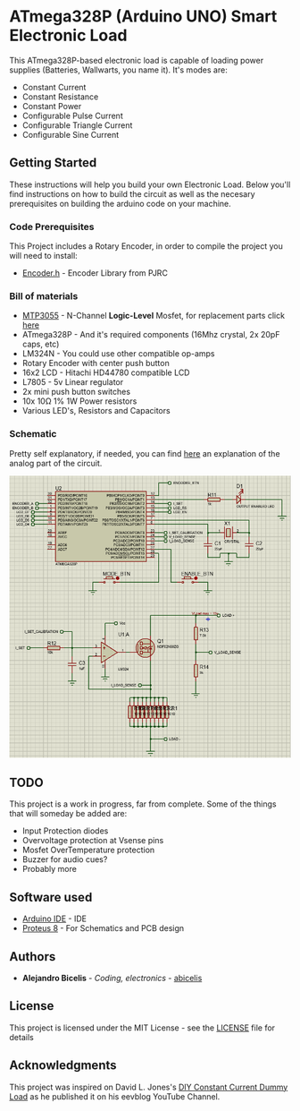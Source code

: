 # ATmega328P (Arduino UNO) Smart Electronic Load #

This ATmega328P-based electronic load is capable of loading power supplies (Batteries, Wallwarts, you name it). It's modes are:

* Constant Current
* Constant Resistance
* Constant Power
* Configurable Pulse Current
* Configurable Triangle Current
* Configurable Sine Current



## Getting Started

These instructions will help you build your own Electronic Load. Below you'll find instructions on how to build the circuit as well as the necesary prerequisites on building the arduino code on your machine.

### Code Prerequisites

This Project includes a Rotary Encoder, in order to compile the project you will need to install: 

* [Encoder.h](https://www.pjrc.com/teensy/td_libs_Encoder.html) - Encoder Library from PJRC

### Bill of materials ###

* [MTP3055](http://www.bg-electronics.de/datenblaetter/Transistoren/MTP3055.pdf) - N-Channel **Logic-Level** Mosfet, for replacement parts click [here](http://www.allxref.com/search.htm?part=Mtp3055)
* ATmega328P - And it's required components (16Mhz crystal, 2x 20pF caps, etc)
* LM324N - You could use other compatible op-amps
* Rotary Encoder with center push button
* 16x2 LCD - Hitachi HD44780 compatible LCD
* L7805 - 5v Linear regulator
* 2x mini push button switches
* 10x 10Ω 1% 1W Power resistors
* Various LED's, Resistors and Capacitors

### Schematic ###

Pretty self explanatory, if needed, you can find [here](https://www.youtube.com/watch?v=8xX2SVcItOA) an explanation of the analog part of the circuit.

![](https://raw.githubusercontent.com/abicelis/ElectronicLoad/master/Schematic.png)


## TODO

This project is a work in progress, far from complete. Some of the things that will someday be added are:

* Input Protection diodes
* Overvoltage protection at Vsense pins
* Mosfet OverTemperature protection
* Buzzer for audio cues?
* Probably more


## Software used

* [Arduino IDE](https://www.arduino.cc/en/Main/Software) - IDE
* [Proteus 8](https://www.labcenter.com/) - For Schematics and PCB design

## Authors

* **Alejandro Bicelis** - *Coding, electronics* - [abicelis](https://github.com/abicelis)

## License

This project is licensed under the MIT License - see the [LICENSE](https://github.com/abicelis/ElectronicLoad/blob/master/LICENSE) file for details

## Acknowledgments

This project was inspired on David L. Jones's [DIY Constant Current Dummy Load](https://www.youtube.com/watch?v=8xX2SVcItOA) as he published it on his eevblog YouTube Channel.  

